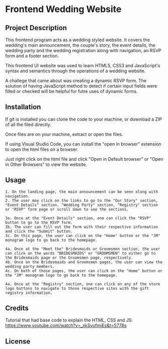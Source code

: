 # Frontend Wedding Website

## Project Description 
This frontend program acts as a wedding styled website. It covers the wedding's main announcement, the couple's story, the event details, the wedding party and the wedding registration along with navigation, an RSVP form and a footer section. 

This frontend UI website was used to learn HTML5, CSS3 and JavaScript's syntax and semantics through the operations of a wedding website.

A challege that came about was creating a dynamic RSVP form. The solution of having JavaScript method to detect if certain input fields were filled or checked will be helpful for futre uses of dynamic forms.

## Installation
If git is installed you can clone the code to your machine, or download a ZIP of all the filed directly. 

Once files are on your machine, extract or open the files. 

If using Visual Studio Code, you can install the "open in browser" extension to open the html files on a browser.

Just right click on the html file and click "Open in Default browser" or "Open in Other Browsers" to view the website.

## Usage
    1. On the landing page, the main announcement can be seen along with navigation.
    2. The user may click on the links to go to the "Our Story" section, "Event Details" section, "Wedding Party" section, "Registry" section or "RSVP" form page or scroll down to see the sections.

    3a. Once at the "Event Details" section, one can click the "RSVP" button to go to the RSVP form.
    3b. The user can fill out the form with their respective information and click the "Submit" button.
    3c. On this page, the user can click on the "Home" button or the "JM" monogram logo to go back to the homepage. 

    4a. Once at the "Meet the" Bridesmaids or Groomsmen section, the user can click on the words "BRIDESMAIDS" or "GROOMSMEN" to either go to the Bridesmaids page or the Groomsmen page, respectively.
    4b. Once on the Bridesmaids and Groomsmen pages, the user can view the wedding party members.
    4c. On both of those pages, the user can click on the "Home" button or the "JM" monogram logo to go back to the homepage. 

    4a. Once at the "Registry" section, one can click on any of the store logo buttons to navigate to those respective sites with the gift registry information.

## Credits
Tutorial that had base code to explain the HTML, CSS and JS: https://www.youtube.com/watch?v=_xkSvufmjEs&t=5778s

## License 
